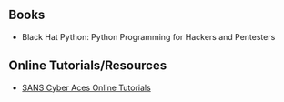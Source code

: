 ## Books
* Black Hat Python: Python Programming for Hackers and Pentesters

## Online Tutorials/Resources
* [SANS Cyber Aces Online Tutorials](http://www.cyberaces.org/courses/)
